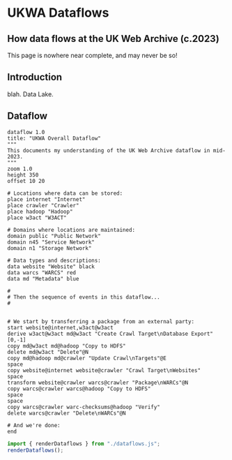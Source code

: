 # UKWA Dataflows
## How data flows at the UK Web Archive (c.2023)

<div class="caution" label="DRAFTY CONTENT WARNING!">This page is nowhere near complete, and may never be so!</div>

## Introduction

blah. Data Lake.

## Dataflow

```dataflow
dataflow 1.0
title: "UKWA Overall Dataflow"
"""
This documents my understanding of the UK Web Archive dataflow in mid-2023.
"""
zoom 1.0
height 350
offset 10 20

# Locations where data can be stored:
place internet "Internet"
place crawler "Crawler"
place hadoop "Hadoop"
place w3act "W3ACT"

# Domains where locations are maintained:
domain public "Public Network"
domain n45 "Service Network"
domain n1 "Storage Network"

# Data types and descriptions:
data website "Website" black
data warcs "WARCS" red
data md "Metadata" blue

#
# Then the sequence of events in this dataflow...
#


# We start by transferring a package from an external party:
start website@internet,w3act@w3act
derive w3act@w3act md@w3act "Create Crawl Target\nDatabase Export" [0,-1]
copy md@w3act md@hadoop "Copy to HDFS"
delete md@w3act "Delete"@N
copy md@hadoop md@crawler "Update Crawl\nTargets"@E
space
copy website@internet website@crawler "Crawl Target\nWebsites"
space
transform website@crawler warcs@crawler "Package\nWARCs"@N
copy warcs@crawler warcs@hadoop "Copy to HDFS"
space
space
copy warcs@crawler warc-checksums@hadoop "Verify"
delete warcs@crawler "Delete\nWARCs"@N

# And we're done:
end
```

```js
import { renderDataflows } from "./dataflows.js";
renderDataflows();
```